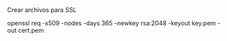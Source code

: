 Crear archivos para SSL

openssl req -x509 -nodes -days 365 -newkey rsa:2048 -keyout key.pem -out cert.pem
